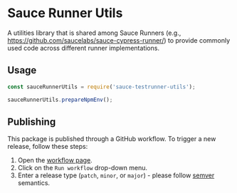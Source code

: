 # Sauce Runner Utils

A utilities library that is shared among Sauce Runners (e.g., https://github.com/saucelabs/sauce-cypress-runner/) to provide commonly used code across different runner implementations.

## Usage

```javascript
const sauceRunnerUtils = require('sauce-testrunner-utils');

sauceRunnerUtils.prepareNpmEnv();
```

## Publishing

This package is published through a GitHub workflow. To trigger a new release, follow these steps:

1. Open the [workflow page](https://github.com/saucelabs/sauce-runner-utils/actions/workflows/release.yml).
2. Click on the `Run workflow` drop-down menu.
3. Enter a release type (`patch`, `minor`, or `major`) - please follow [semver](https://semver.org/) semantics.
